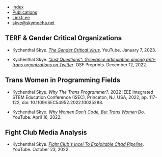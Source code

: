 - [Index](/)
- [Publications](/publications)
- [Linktr.ee](https://www.linktr.ee/skymocha)
- [skye@skymocha.net](mailto:skye@skymocha.net)

## TERF & Gender Critical Organizations

- Kychenthal Skye. _[The Gender Critical Virus](https://www.youtube.com/@skymochi64)_. YouTube. January 7, 2023.

- Kychenthal Skye. _["Just Questions": Grievance articulation among anti-trans organizations on Twitter](https://osf.io/dkyqs)_. OSF Preprints. December 12, 2022.

## Trans Women in Programming Fields

- Kychenthal Skye. _Why The Trans Programmer?_. 2022 IEEE Integrated STEM Education Conference (ISEC), Princeton, NJ, USA, 2022, pp. 117-122, doi: 10.1109/ISEC54952.2022.10025288.

- Kychenthal Skye. _[Why Women Don't Code, But Trans Women Do](https://www.youtube.com/@skymochi64)_. YouTube. April 16, 2022.

## Fight Club Media Analysis

- Kychenthal Skye. _[Fight Club's Incel To Exploitable Chad Pipeline](https://skymocha.github.io/Fight_Club’s_Incel_To_Exploitable_Chad_Pipeline_Skye_Kychenthal.pdf)_. YouTube. October 23, 2022.